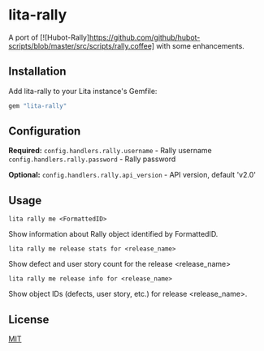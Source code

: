 # lita-rally

A port of
[![Hubot-Rally]https://github.com/github/hubot-scripts/blob/master/src/scripts/rally.coffee]
with some enhancements. 

## Installation

Add lita-rally to your Lita instance's Gemfile:

``` ruby
gem "lita-rally"
```


## Configuration

**Required:**
```config.handlers.rally.username``` - Rally username
```config.handlers.rally.password``` - Rally password

**Optional:**
```config.handlers.rally.api_version``` - API version, default 'v2.0'


## Usage

```
lita rally me <FormattedID>
```
Show information about Rally object identified by FormattedID.

```
lita rally me release stats for <release_name>
```
Show defect and user story count for the release <release_name>

```
lita rally me release info for <release_name>
```
Show object IDs (defects, user story, etc.) for release <release_name>.

## License

[MIT](http://opensource.org/licenses/MIT)
